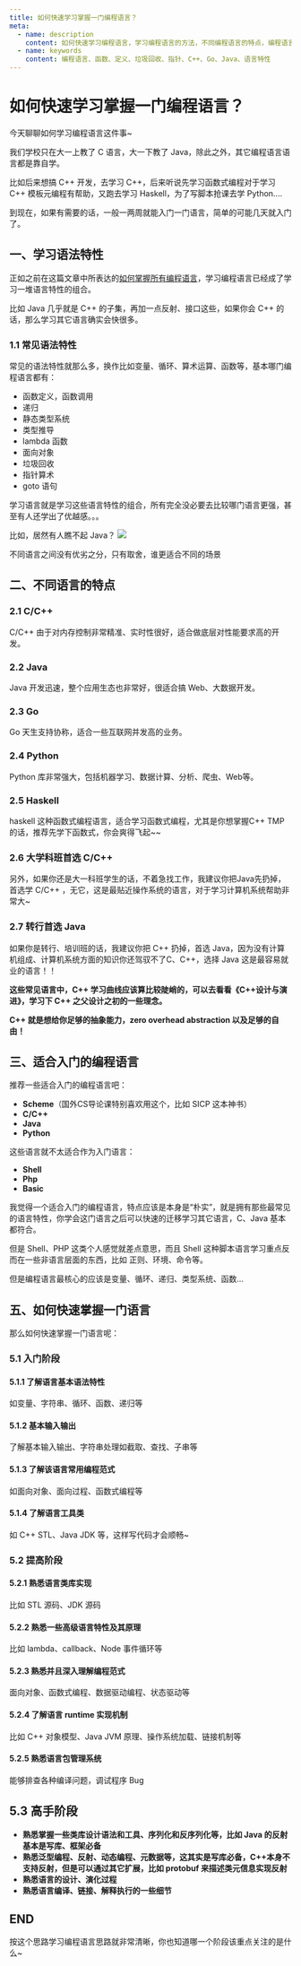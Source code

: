 ```yaml
---
title: 如何快速学习掌握一门编程语言？
meta:
  - name: description
    content: 如何快速学习编程语言，学习编程语言的方法，不同编程语言的特点，编程语言的特性
  - name: keywords
    content: 编程语言、函数、定义、垃圾回收、指针、C++、Go、Java、语言特性
--- 
```


# 如何快速学习掌握一门编程语言？

今天聊聊如何学习编程语言这件事~

我们学校只在大一上教了 C 语言，大一下教了 Java，除此之外，其它编程语言语言都是靠自学。

比如后来想搞 C++ 开发，去学习 C++，后来听说先学习函数式编程对于学习 C++ 模板元编程有帮助，又跑去学习 Haskell，为了写脚本抢课去学 Python....

到现在，如果有需要的话，一般一两周就能入门一门语言，简单的可能几天就入门了。

## 一、学习语法特性

正如之前在这篇文章中所表达的[如何掌握所有编程语言](https://www.yuque.com/csguide/index/gn5cl1c650f33919)，学习编程语言已经成了学习一堆语言特性的组合。

比如 Java 几乎就是 C++ 的子集，再加一点反射、接口这些，如果你会 C++ 的话，那么学习其它语言确实会快很多。

### 1.1 常见语法特性
常见的语法特性就那么多，换作比如变量、循环、算术运算、函数等，基本哪门编程语言都有：
- 函数定义，函数调用
- 递归
- 静态类型系统
- 类型推导
- lambda 函数
- 面向对象
- 垃圾回收
- 指针算术
- goto 语句

学习语言就是学习这些语言特性的组合，所有完全没必要去比较哪门语言更强，甚至有人还学出了优越感。。。

比如，居然有人瞧不起 Java？
![](https://cdn.how2cs.cn/gzh/008i3skNgy1gs0qu7n6dbj30ol0ktn04.jpg)

不同语言之间没有优劣之分，只有取舍，谁更适合不同的场景

## 二、不同语言的特点

### 2.1 C/C++
C/C++ 由于对内存控制非常精准、实时性很好，适合做底层对性能要求高的开发。

### 2.2 Java
Java 开发迅速，整个应用生态也非常好，很适合搞 Web、大数据开发。

### 2.3 Go
Go 天生支持协称，适合一些互联网并发高的业务。

### 2.4 Python

Python 库非常强大，包括机器学习、数据计算、分析、爬虫、Web等。

### 2.5 Haskell
haskell 这种函数式编程语言，适合学习函数式编程，尤其是你想掌握C++ TMP 的话，推荐先学下函数式，你会爽得飞起~~

### 2.6 大学科班首选 C/C++

另外，如果你还是大一科班学生的话，不着急找工作，我建议你把Java先扔掉，首选学 C/C++ ，无它，这是最贴近操作系统的语言，对于学习计算机系统帮助非常大~

### 2.7 转行首选 Java
如果你是转行、培训班的话，我建议你把 C++ 扔掉，首选 Java，因为没有计算机组成、计算机系统方面的知识你还驾驭不了C、C++，选择 Java 这是最容易就业的语言！！

**这些常见语言中，C++ 学习曲线应该算比较陡峭的，可以去看看《C++设计与演进》，学习下 C++ 之父设计之初的一些理念。**

**C++ 就是想给你足够的抽象能力，zero overhead abstraction 以及足够的自由！**

## 三、适合入门的编程语言
推荐一些适合入门的编程语言吧：

- **Scheme**（国外CS导论课特别喜欢用这个，比如 SICP 这本神书）
- **C/C++**
- **Java**
- **Python**

这些语言就不太适合作为入门语言：
* **Shell**
* **Php**
* **Basic**

我觉得一个适合入门的编程语言，特点应该是本身是“朴实”，就是拥有那些最常见的语言特性，你学会这门语言之后可以快速的迁移学习其它语言，C、Java 基本都符合。

但是 Shell、PHP 这类个人感觉就差点意思，而且 Shell 这种脚本语言学习重点反而在一些非语言层面的东西，比如 正则、环境、命令等。

但是编程语言最核心的应该是变量、循环、递归、类型系统、函数...

## 五、如何快速掌握一门语言
那么如何快速掌握一门语言呢：
### 5.1 入门阶段

#### 5.1.1 了解语言基本语法特性

如变量、字符串、循环、函数、递归等

#### 5.1.2 基本输入输出

了解基本输入输出、字符串处理如截取、查找、子串等

#### 5.1.3 了解该语言常用编程范式

如面向对象、面向过程、函数式编程等

#### 5.1.4 了解语言工具类
如 C++ STL、Java JDK 等，这样写代码才会顺畅~

### 5.2 提高阶段

#### 5.2.1 熟悉语言类库实现

比如 STL 源码、JDK 源码

#### 5.2.2 熟悉一些高级语言特性及其原理

比如 lambda、callback、Node 事件循环等
#### 5.2.3 熟悉并且深入理解编程范式

面向对象、函数式编程、数据驱动编程、状态驱动等

#### 5.2.4 了解语言 runtime 实现机制

比如 C++ 对象模型、Java JVM 原理、操作系统加载、链接机制等

#### 5.2.5 熟悉语言包管理系统

能够排查各种编译问题，调试程序 Bug

## 5.3 高手阶段

* **熟悉掌握一些类库设计语法和工具、序列化和反序列化等，比如 Java 的反射基本是写库、框架必备**
* **熟悉泛型编程、反射、动态编程、元数据等，这其实是写库必备，C++本身不支持反射，但是可以通过其它扩展，比如 protobuf 来描述类元信息实现反射**
* **熟悉语言的设计、演化过程**
* **熟悉语言编译、链接、解释执行的一些细节**

## END
按这个思路学习编程语言思路就非常清晰，你也知道哪一个阶段该重点关注的是什么~